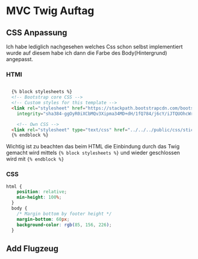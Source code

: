 # MVC Twig Auftag

## CSS Anpassung

Ich habe lediglich nachgesehen welches Css schon selbst implementiert wurde auf diesem habe ich dann die Farbe des Body(Hintergrund) angepasst.

<!-- tabs:start -->

### **HTMl**

```html

  {% block stylesheets %}
  <!-- Bootstrap core CSS -->
  <!-- Custom styles for this template -->
  <link rel="stylesheet" href="https://stackpath.bootstrapcdn.com/bootstrap/4.3.1/css/bootstrap.min.css"
    integrity="sha384-ggOyR0iXCbMQv3Xipma34MD+dH/1fQ784/j6cY/iJTQUOhcWr7x9JvoRxT2MZw1T" crossorigin="anonymous">

    <!-- Own CSS -->
  <link rel="stylesheet" type="text/css" href="../../../public/css/sticky-footer-navbar.css" />
  {% endblock %}

```

Wichtig ist zu beachten das beim HTML die Einbindung durch das Twig gemacht wird mittels ``{% block stylesheets %}`` und wieder geschlossen wird mit ``{% endblock %}``

### **CSS**

```css
html {
    position: relative;
    min-height: 100%;
  }
  body {
    /* Margin bottom by footer height */
    margin-bottom: 60px;
    background-color: rgb(85, 156, 226);
  }
```

<!-- tabs:end -->

## Add Flugzeug

